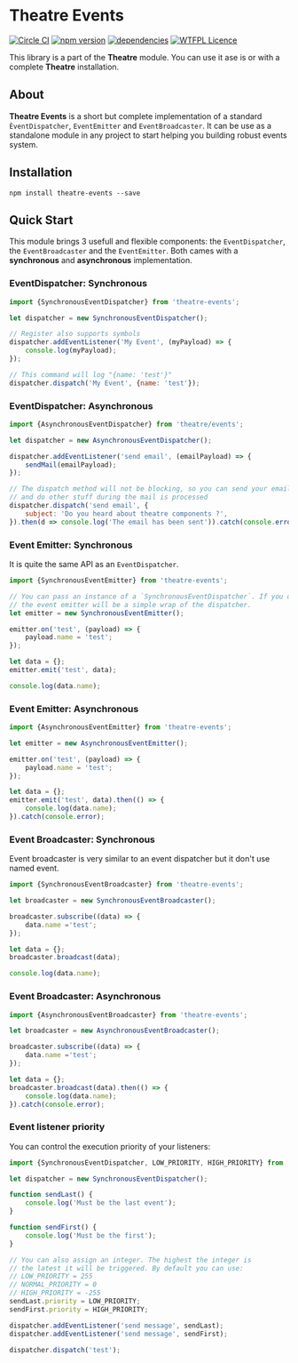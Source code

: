 Theatre Events
==============

[![Circle CI](https://circleci.com/gh/theatre-components/theatre-events/tree/master.svg?style=shield)](https://circleci.com/gh/theatre-components/theatre-events/tree/master)
[![npm version](https://badge.fury.io/js/theatre-events.svg)](https://badge.fury.io/js/theatre-events)
[![dependencies](https://david-dm.org/theatre-components/theatre-events.svg)](https://david-dm.org/theatre-components/theatre-events)
[![WTFPL Licence](http://www.wtfpl.net/wp-content/uploads/2012/12/wtfpl-badge-2.png)](http://www.wtfpl.net/about/)


This library is a part of the **Theatre** module. You can use it ase is or with a complete **Theatre** installation.

## About

**Theatre Events** is a short but complete implementation of a standard `ÈventDispatcher`, `EventEmitter` and `EventBroadcaster`. It can be use as a standalone module in any project to start helping you building robust events system.

## Installation

```
npm install theatre-events --save
```

## Quick Start

This module brings 3 usefull and flexible components: the `EventDispatcher`, the `EventBroadcaster` and the `EventEmitter`. Both cames with a **synchronous** and **asynchronous** implementation.

### EventDispatcher: Synchronous

```javascript
import {SynchronousEventDispatcher} from 'theatre-events';

let dispatcher = new SynchronousEventDispatcher();

// Register also supports symbols
dispatcher.addEventListener('My Event', (myPayload) => {
    console.log(myPayload);
});

// This command will log "{name: 'test'}"
dispatcher.dispatch('My Event', {name: 'test'});
```

### EventDispatcher: Asynchronous

```javascript
import {AsynchronousEventDispatcher} from 'theatre/events';

let dispatcher = new AsynchronousEventDispatcher();

dispatcher.addEventListener('send email', (emailPayload) => {
    sendMail(emailPayload);
});

// The dispatch method will not be blocking, so you can send your email
// and do other stuff during the mail is processed
dispatcher.dispatch('send email', {
    subject: 'Do you heard about theatre components ?',
}).then(d => console.log('The email has been sent')).catch(console.error);
```

### Event Emitter: Synchronous

It is quite the same API as an `EventDispatcher`.

```javascript
import {SynchronousEventEmitter} from 'theatre-events';

// You can pass an instance of a `SynchronousEventDispatcher`. If you do so,
// the event emitter will be a simple wrap of the dispatcher.
let emitter = new SynchronousEventEmitter();

emitter.on('test', (payload) => {
    payload.name = 'test';
});

let data = {};
emitter.emit('test', data);

console.log(data.name);
```

### Event Emitter: Asynchronous

```javascript
import {AsynchronousEventEmitter} from 'theatre-events';

let emitter = new AsynchronousEventEmitter();

emitter.on('test', (payload) => {
    payload.name = 'test';
});

let data = {};
emitter.emit('test', data).then(() => {
    console.log(data.name);
}).catch(console.error);
```

### Event Broadcaster: Synchronous

Event broadcaster is very similar to an event dispatcher but it don't use
named event.

```javascript
import {SynchronousEventBroadcaster} from 'theatre-events';

let broadcaster = new SynchronousEventBroadcaster();

broadcaster.subscribe((data) => {
    data.name ='test';
});

let data = {};
broadcaster.broadcast(data);

console.log(data.name);
```

### Event Broadcaster: Asynchronous

```javascript
import {AsynchronousEventBroadcaster} from 'theatre-events';

let broadcaster = new AsynchronousEventBroadcaster();

broadcaster.subscribe((data) => {
    data.name ='test';
});

let data = {};
broadcaster.broadcast(data).then(() => {
    console.log(data.name);
}).catch(console.error);
```

### Event listener priority

You can control the execution priority of your listeners:

```javascript
import {SynchronousEventDispatcher, LOW_PRIORITY, HIGH_PRIORITY} from 'theatre-events';

let dispatcher = new SynchronousEventDispatcher();

function sendLast() {
    console.log('Must be the last event');
}

function sendFirst() {
    console.log('Must be the first');
}

// You can also assign an integer. The highest the integer is
// the latest it will be triggered. By default you can use:
// LOW_PRIORITY = 255
// NORMAL_PRIORITY = 0
// HIGH_PRIORITY = -255
sendLast.priority = LOW_PRIORITY;
sendFirst.priority = HIGH_PRIORITY;

dispatcher.addEventListener('send message', sendLast);
dispatcher.addEventListener('send message', sendFirst);

dispatcher.dispatch('test');
```
